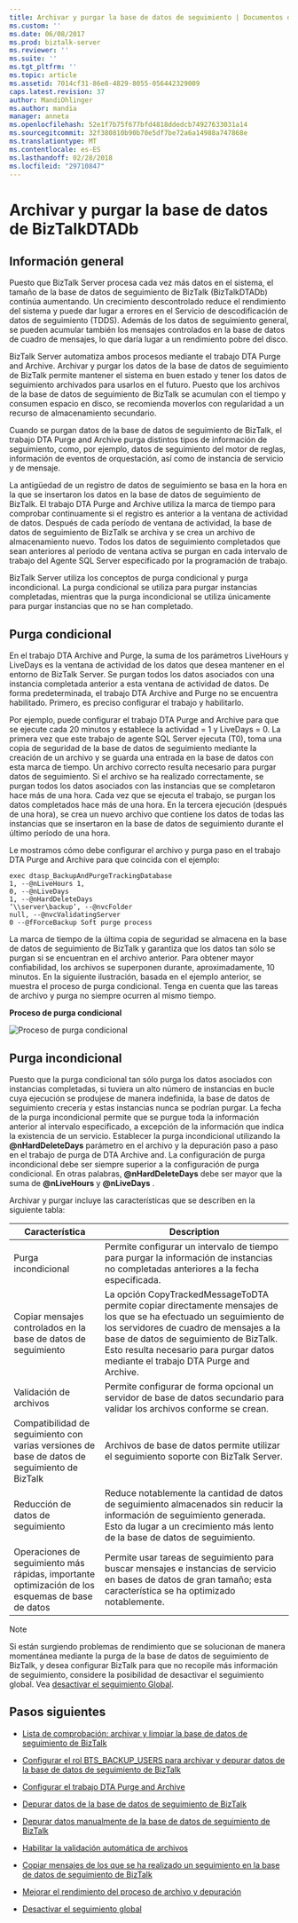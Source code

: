 ```yaml
---
title: Archivar y purgar la base de datos de seguimiento | Documentos de Microsoft
ms.custom: ''
ms.date: 06/08/2017
ms.prod: biztalk-server
ms.reviewer: ''
ms.suite: ''
ms.tgt_pltfrm: ''
ms.topic: article
ms.assetid: 7014cf31-86e8-4829-8055-056442329009
caps.latest.revision: 37
author: MandiOhlinger
ms.author: mandia
manager: anneta
ms.openlocfilehash: 52e1f7b75f677bfd4818ddedcb74927633031a14
ms.sourcegitcommit: 32f380810b90b70e5df7be72a6a14988a747868e
ms.translationtype: MT
ms.contentlocale: es-ES
ms.lasthandoff: 02/28/2018
ms.locfileid: "29710847"
---
```

# <a name="archive-and-purge-the-biztalkdtadb-database"></a>Archivar y purgar la base de datos de BizTalkDTADb

## <a name="overview"></a>Información general
Puesto que BizTalk Server procesa cada vez más datos en el sistema, el tamaño de la base de datos de seguimiento de BizTalk (BizTalkDTADb) continúa aumentando. Un crecimiento descontrolado reduce el rendimiento del sistema y puede dar lugar a errores en el Servicio de descodificación de datos de seguimiento (TDDS). Además de los datos de seguimiento general, se pueden acumular también los mensajes controlados en la base de datos de cuadro de mensajes, lo que daría lugar a un rendimiento pobre del disco.  
  
BizTalk Server automatiza ambos procesos mediante el trabajo DTA Purge and Archive. Archivar y purgar los datos de la base de datos de seguimiento de BizTalk permite mantener el sistema en buen estado y tener los datos de seguimiento archivados para usarlos en el futuro. Puesto que los archivos de la base de datos de seguimiento de BizTalk se acumulan con el tiempo y consumen espacio en disco, se recomienda moverlos con regularidad a un recurso de almacenamiento secundario.  
  
 Cuando se purgan datos de la base de datos de seguimiento de BizTalk, el trabajo DTA Purge and Archive purga distintos tipos de información de seguimiento, como, por ejemplo, datos de seguimiento del motor de reglas, información de eventos de orquestación, así como de instancia de servicio y de mensaje.  
  
 La antigüedad de un registro de datos de seguimiento se basa en la hora en la que se insertaron los datos en la base de datos de seguimiento de BizTalk. El trabajo DTA Purge and Archive utiliza la marca de tiempo para comprobar continuamente si el registro es anterior a la ventana de actividad de datos. Después de cada período de ventana de actividad, la base de datos de seguimiento de BizTalk se archiva y se crea un archivo de almacenamiento nuevo. Todos los datos de seguimiento completados que sean anteriores al período de ventana activa se purgan en cada intervalo de trabajo del Agente SQL Server especificado por la programación de trabajo.  
  
 BizTalk Server utiliza los conceptos de purga condicional y purga incondicional. La purga condicional se utiliza para purgar instancias completadas, mientras que la purga incondicional se utiliza únicamente para purgar instancias que no se han completado.  
  
## <a name="soft-purge"></a>Purga condicional
  
 En el trabajo DTA Archive and Purge, la suma de los parámetros LiveHours y LiveDays es la ventana de actividad de los datos que desea mantener en el entorno de BizTalk Server. Se purgan todos los datos asociados con una instancia completada anterior a esta ventana de actividad de datos. De forma predeterminada, el trabajo DTA Archive and Purge no se encuentra habilitado. Primero, es preciso configurar el trabajo y habilitarlo.  
  
 Por ejemplo, puede configurar el trabajo DTA Purge and Archive para que se ejecute cada 20 minutos y establece la actividad = 1 y LiveDays = 0. La primera vez que este trabajo de agente SQL Server ejecuta (T0), toma una copia de seguridad de la base de datos de seguimiento mediante la creación de un archivo y se guarda una entrada en la base de datos con esta marca de tiempo. Un archivo correcto resulta necesario para purgar datos de seguimiento. Si el archivo se ha realizado correctamente, se purgan todos los datos asociados con las instancias que se completaron hace más de una hora. Cada vez que se ejecuta el trabajo, se purgan los datos completados hace más de una hora. En la tercera ejecución (después de una hora), se crea un nuevo archivo que contiene los datos de todas las instancias que se insertaron en la base de datos de seguimiento durante el último período de una hora.  
  
 Le mostramos cómo debe configurar el archivo y purga paso en el trabajo DTA Purge and Archive para que coincida con el ejemplo:  
  
```  
exec dtasp_BackupAndPurgeTrackingDatabase  
1, --@nLiveHours 1,   
0, --@nLiveDays   
1, --@nHardDeleteDays   
‘\\server\backup’, --@nvcFolder   
null, --@nvcValidatingServer   
0 --@fForceBackup Soft purge process  
```  
  
 La marca de tiempo de la última copia de seguridad se almacena en la base de datos de seguimiento de BizTalk y garantiza que los datos tan sólo se purgan si se encuentran en el archivo anterior. Para obtener mayor confiabilidad, los archivos se superponen durante, aproximadamente, 10 minutos. En la siguiente ilustración, basada en el ejemplo anterior, se muestra el proceso de purga condicional. Tenga en cuenta que las tareas de archivo y purga no siempre ocurren al mismo tiempo.  
  
 **Proceso de purga condicional**  
  
 ![Proceso de purga condicional](../core/media/archivingandpurging.gif "archivingandpurging")  
  
## <a name="hard-purge"></a>Purga incondicional
  
 Puesto que la purga condicional tan sólo purga los datos asociados con instancias completadas, si tuviera un alto número de instancias en bucle cuya ejecución se produjese de manera indefinida, la base de datos de seguimiento crecería y estas instancias nunca se podrían purgar. La fecha de la purga incondicional permite que se purgue toda la información anterior al intervalo especificado, a excepción de la información que indica la existencia de un servicio. Establecer la purga incondicional utilizando la  **@nHardDeleteDays**  parámetro en el archivo y la depuración paso a paso en el trabajo de purga de DTA Archive and. La configuración de purga incondicional debe ser siempre superior a la configuración de purga condicional. En otras palabras,  **@nHardDeleteDays**  debe ser mayor que la suma de  **@nLiveHours**  y  **@nLiveDays** .  
  
 Archivar y purgar incluye las características que se describen en la siguiente tabla:  
  
|Característica|Description|  
|-------------|-----------------|  
|Purga incondicional|Permite configurar un intervalo de tiempo para purgar la información de instancias no completadas anteriores a la fecha especificada.|  
|Copiar mensajes controlados en la base de datos de seguimiento|La opción CopyTrackedMessageToDTA permite copiar directamente mensajes de los que se ha efectuado un seguimiento de los servidores de cuadro de mensajes a la base de datos de seguimiento de BizTalk. Esto resulta necesario para purgar datos mediante el trabajo DTA Purge and Archive.|  
|Validación de archivos|Permite configurar de forma opcional un servidor de base de datos secundario para validar los archivos conforme se crean.|  
|Compatibilidad de seguimiento con varias versiones de base de datos de seguimiento de BizTalk|Archivos de base de datos permite utilizar el seguimiento soporte con BizTalk Server.|  
|Reducción de datos de seguimiento|Reduce notablemente la cantidad de datos de seguimiento almacenados sin reducir la información de seguimiento generada. Esto da lugar a un crecimiento más lento de la base de datos de seguimiento.|  
|Operaciones de seguimiento más rápidas, importante optimización de los esquemas de base de datos|Permite usar tareas de seguimiento para buscar mensajes e instancias de servicio en bases de datos de gran tamaño; esta característica se ha optimizado notablemente.|  
  
> [!NOTE]
>  Si están surgiendo problemas de rendimiento que se solucionan de manera momentánea mediante la purga de la base de datos de seguimiento de BizTalk, y desea configurar BizTalk para que no recopile más información de seguimiento, considere la posibilidad de desactivar el seguimiento global. Vea [desactivar el seguimiento Global](../core/how-to-turn-off-global-tracking.md).  
  
## <a name="next-steps"></a>Pasos siguientes
  
-   [Lista de comprobación: archivar y limpiar la base de datos de seguimiento de BizTalk](../core/checklist-archiving-and-purging-the-biztalk-tracking-database.md)  
  
-   [Configurar el rol BTS_BACKUP_USERS para archivar y depurar datos de la base de datos de seguimiento de BizTalk](../core/configure-bts_backup_users-role-to-archive-and-purge-from-tracking-database.md)  
  
-   [Configurar el trabajo DTA Purge and Archive](../core/how-to-configure-the-dta-purge-and-archive-job.md)  
  
-   [Depurar datos de la base de datos de seguimiento de BizTalk](../core/how-to-purge-data-from-the-biztalk-tracking-database.md)  
  
-   [Depurar datos manualmente de la base de datos de seguimiento de BizTalk](../core/how-to-manually-purge-data-from-the-biztalk-tracking-database.md)  
  
-   [Habilitar la validación automática de archivos](../core/how-to-enable-automatic-archive-validation.md)  
  
-   [Copiar mensajes de los que se ha realizado un seguimiento en la base de datos de seguimiento de BizTalk](../core/how-to-copy-tracked-messages-into-the-biztalk-tracking-database.md)  
  
-   [Mejorar el rendimiento del proceso de archivo y depuración](../core/improving-the-performance-of-the-archiving-and-purging-process.md)  
  
-   [Desactivar el seguimiento global](../core/how-to-turn-off-global-tracking.md)